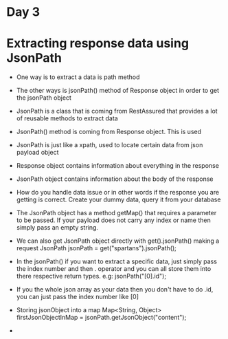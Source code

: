 # Day 3

# Extracting response data using JsonPath

- One way is to extract a data is path method
- The other ways is jsonPath() method of Response object in order to get the jsonPath object
- JsonPath is a class that is coming from RestAssured that provides a lot of reusable methods
  to extract data
  
- JsonPath() method is coming from Response object. This is used
- JsonPath is just like a xpath, used to locate certain data from json payload object

- Response object contains information about everything in the response
- JsonPath object contains information about the body of the response

- How do you handle data issue or in other words if the response you are getting is correct. 
  Create your dummy data, query it from your database
  
- The JsonPath object has a method getMap() that requires a parameter to be passed. 
  If your payload does not carry any index or name then simply pass an empty string.
  
- We can also get JsonPath object directly with get().jsonPath() making a request
  JsonPath jsonPath = get("spartans").jsonPath();
  
- In the jsonPath() if you want to extract a specific data, just simply pass the index
  number and then . operator and you can all store them into there respective return types.
  e.g: jsonPath("[0].id");
  
- If you the whole json array as your data then you don't have to do .id, you can just pass 
  the index number like [0]
  
- Storing jsonObject into a map
  Map<String, Object> firstJsonObjectInMap = jsonPath.getJsonObject("content");
  
- 
  
  

